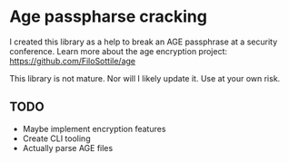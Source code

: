 # Age passpharse cracking
I created this library as a help to break an AGE passphrase at a security conference. 
Learn more about the age encryption project: https://github.com/FiloSottile/age

This library is not mature. Nor will I likely update it. Use at your own risk.

## TODO
* Maybe implement encryption features
* Create CLI tooling
* Actually parse AGE files

